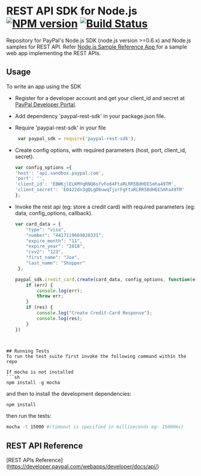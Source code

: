# REST API SDK for Node.js [![NPM version](https://badge.fury.io/js/rest-api-sdk-nodejs.png)](http://badge.fury.io/js/rest-api-sdk-nodejs) [![Build Status](https://travis-ci.org/paypal/rest-api-sdk-nodejs.png?branch=master)](https://travis-ci.org/paypal/rest-api-sdk-nodejs)

Repository for PayPal's Node.js SDK (node.js version >=0.6.x) and Node.js samples for REST API. Refer [Node.js Sample Reference App ](https://github.com/paypal/rest-api-sample-app-nodejs) for a sample web app implementing the REST APIs.

## Usage
To write an app using the SDK
	
  * Register for a developer account and get your client_id and secret at [PayPal Developer Portal](https://developer.paypal.com).
  * Add dependency 'paypal-rest-sdk' in your package.json file.
  * Require 'paypal-rest-sdk' in your file
  
	```js
  	 var paypal_sdk = require('paypal-rest-sdk');
  	``` 
  * Create config options, with required parameters (host, port, client_id, secret). 
      
      ```js
      var config_options ={
      'host': 'api.sandbox.paypal.com',
      'port': '',
      'client_id': 'EBWKjlELKMYqRNQ6sYvFo64FtaRLRR5BdHEESmha49TM',
      'client_secret': 'EO422dn3gQLgDbuwqTjzrFgFtaRLRR5BdHEESmha49TM'
      };
      ```	 
  * Invoke the rest api (eg: store a credit card) with required parameters (eg: data, config_options, callback).
	```js
	var card_data = {
	 	"type": "visa",
	 	"number": "4417119669820331",
	 	"expire_month": "11",
	 	"expire_year": "2018",
	 	"cvv2": "123",
	 	"first_name": "Joe",
	 	"last_name": "Shopper"
	 };
 	
	paypal_sdk.credit_card.create(card_data, config_options, function(err , res){
		if (err) {
			console.log(err);
			throw err;
		}
		if (res) {
			console.log("Create Credit-Card Response");
			console.log(res);
		}
	})
   ```

   
## Running Tests   
To run the test suite first invoke the following command within the repo 

If mocha is not installed 
```sh
npm install -g mocha
```
and then to install the development dependencies:
```sh
npm install
```
then run the tests:
```sh
mocha -t 15000 #(timeout is specified in milliseconds eg: 15000ms)
```
## REST API Reference
   [REST APIs Reference] (https://developer.paypal.com/webapps/developer/docs/api/)
   
